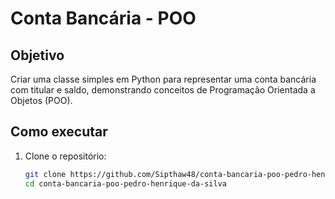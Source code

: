 # Conta Bancária - POO

## Objetivo
Criar uma classe simples em Python para representar uma conta bancária com titular e saldo, demonstrando conceitos de Programação Orientada a Objetos (POO).

## Como executar
1. Clone o repositório:
   ```bash
   git clone https://github.com/Sipthaw48/conta-bancaria-poo-pedro-henrique-da-silva.git
   cd conta-bancaria-poo-pedro-henrique-da-silva
